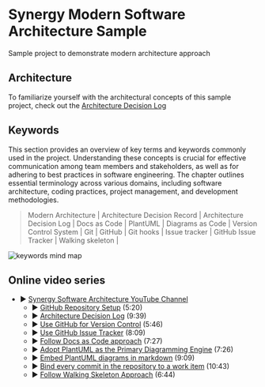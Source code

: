 # Synergy Modern Software Architecture Sample

Sample project to demonstrate modern architecture approach

## Architecture

To familiarize yourself with the architectural concepts of this sample project, 
check out the [Architecture Decision Log](docs/architecture/Architecture%20Decision%20Log.md)

## Keywords

This section provides an overview of key terms and keywords commonly used in the project.
Understanding these concepts is crucial for effective communication among team members and stakeholders,
as well as for adhering to best practices in software engineering. 
The chapter outlines essential terminology across various domains, 
including software architecture, coding practices, project management, and development methodologies.

> Modern Architecture |
> Architecture Decision Record | Architecture Decision Log |
> Docs as Code | PlantUML | Diagrams as Code |
> Version Control System | Git | GitHub | Git hooks |
> Issue tracker | GitHub Issue Tracker |
> Walking skeleton |

<!--
```plantuml
@startmindmap

* Synergy Modern Architecture

-- Process
---_ Version Control System
----_ Git
---_ Issue tracker
----_ GitHub Issues

-- Tools
---_ GitHub
---_ Git hooks
---_ PlantUML

++ Documentation
+++_ Docs As Code
+++_ Diagrams as Code

++ Architecture
+++_ Architecture Decision Log
+++_ Architecture Decision Record
+++_ Walking skeleton 

@endmindmap
```
-->
![keywords mind map](https://www.plantuml.com/plantuml/png/V911JWCn34NtbNe7hndD7LfH2P1QgQ85bfN9MDDeaXZPdaNFne8ZSGMIJ4UK3Rlals_xsz-VNoir58i-TH4_belbuWuEbqJINs377Kc2jRYpDt8s2XL3sy9Us95gURSdU2LHpmdkEPbmoFLg52lCzC7RrVUaEXAOe1j8Rl3Z-3wntB2sFpA7kVd4VpzmPXvck0-Ox6MtBNLD0njsOwHaQ3bEKPfJqHJMciDrEVqaUUm5emBESgt-ksTrtagm8UVhdblk_-NFv5Ywg-KDm-1J3pfG8CkqJ5jHFlTyyXy0003__mC0) <!-- ← Generated image link. Do NOT modify it manually. -->

## Online video series

* ▶️ [Synergy Software Architecture YouTube Channel](https://www.youtube.com/channel/UCTildHeLP4HoQVexsdrrHLA)
  * ▶️ [GitHub Repository Setup](https://www.youtube.com/watch?v=1xpCQnlqwFE) (5:20)
  * ▶️ [Architecture Decision Log](https://www.youtube.com/watch?v=td3vERoL_KQ) (9:39)
  * ▶️ [Use GitHub for Version Control](https://youtu.be/YZxJj41nQ7A) (5:46)
  * ▶️ [Use GitHub Issue Tracker](https://youtu.be/7S1QSb9skfw) (8:09)
  * ▶️ [Follow Docs as Code approach](https://youtu.be/pv0rfyymEwY) (7:27)
  * ▶️ [Adopt PlantUML as the Primary Diagramming Engine](https://youtu.be/x99410rf_nE) (7:26)
  * ▶️ [Embed PlantUML diagrams in markdown](https://youtu.be/i2aXJNo7owo) (9:09)
  * ▶️ [Bind every commit in the repository to a work item](https://youtu.be/-6X551gnXR0) (10:43)
  * ▶️ [Follow Walking Skeleton Approach](https://youtu.be/xYyhNfAkV-A) (6:44)